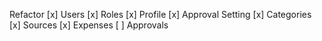 Refactor
[x] Users
[x] Roles
[x] Profile
[x] Approval Setting
[x] Categories
[x] Sources
[x] Expenses
[ ] Approvals
